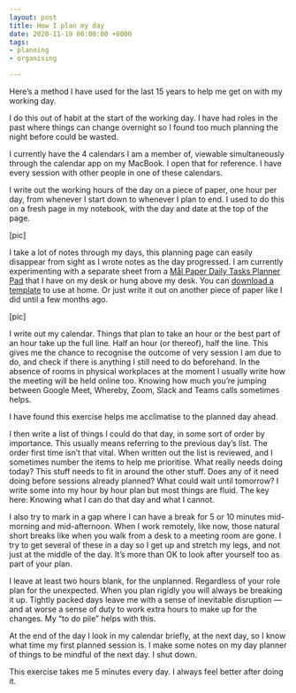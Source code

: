 ```yaml
---
layout: post
title: How I plan my day
date: 2020-11-19 06:00:00 +0000
tags:
- planning
- organising

---
```

Here’s a method I have used for the last 15 years to help me get on with my working day.

I do this out of habit at the start of the working day. I have had roles in the past where things can change overnight so I found too much planning the night before could be wasted.

I currently have the 4 calendars I am a member of, viewable simultaneously through the calendar app on my MacBook. I open that for reference. I have every session with other people in one of these calendars.

I write out the working hours of the day on a piece of paper, one hour per day, from whenever I start down to whenever I plan to end. I used to do this on a fresh page in my notebook, with the day and date at the top of the page.

\[pic\]

I take a lot of notes through my days, this planning page can easily disappear from sight as I wrote notes as the day progressed. I am currently experimenting with a separate sheet from a [Mål Paper Daily Tasks Planner Pad](https://malpaper.com/collections/gratitude-notepads-and-mindfulness-accessories/products/daily-planner-pad) that I have on my desk or hung above my desk. You can [download a template](https://malpaper.com/pages/free-downloads) to use at home. Or just write it out on another piece of paper like I did until a few months ago.

\[pic\]

I write out my calendar. Things that plan to take an hour or the best part of an hour take up the full line. Half an hour (or thereof), half the line. This gives me the chance to recognise the outcome of very session I am due to do, and check if there is anything I still need to do beforehand. In the absence of rooms in physical workplaces at the moment I usually write how the meeting will be held online too. Knowing how much you’re jumping between Google Meet, Whereby, Zoom, Slack and Teams calls sometimes helps.

I have found this exercise helps me acclimatise to the planned day ahead.

I then write a list of things I could do that day, in some sort of order by importance. This usually means referring to the previous day’s list. The order first time isn’t that vital. When written out the list is reviewed, and I sometimes number the items to help me prioritise. What really needs doing today? This stuff needs to fit in around the other stuff. Does any of it need doing before sessions already planned? What could wait until tomorrow? I write some into my hour by hour plan but most things are fluid. The key here: Knowing what I can do that day and what I cannot.

I also try to mark in a gap where I can have a break for 5 or 10 minutes mid-morning and mid-afternoon. When I work remotely, like now, those natural short breaks like when you walk from a desk to a meeting room are gone. I try to get several of these in a day so I get up and stretch my legs, and not just at the middle of the day. It’s more than OK to look after yourself too as part of your plan.

I leave at least two hours blank, for the unplanned. Regardless of your role plan for the unexpected. When you plan rigidly you will always be breaking it up. Tightly packed days leave me with a sense of inevitable disruption — and at worse a sense of duty to work extra hours to make up for the changes. My “to do pile” helps with this.

At the end of the day I look in my calendar briefly, at the next day, so I know what time my first planned session is. I make some notes on my day planner of things to be mindful of the next day. I shut down.

This exercise takes me 5 minutes every day. I always feel better after doing it.